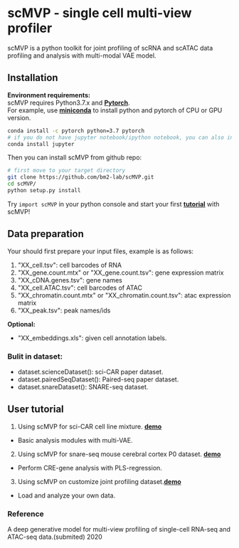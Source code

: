 # scMVP - single cell multi-view profiler

scMVP is a python toolkit for joint profiling of scRNA and scATAC data profiling and analysis
with multi-modal VAE model.

## Installation
**Environment requirements:**<br>
scMVP requires Python3.7.x and [**Pytorch**](http://pytorch.org).<br>
For example, use [**miniconda**](https://conda.io/miniconda.html) to install python and pytorch of CPU or GPU version.
```Bash
conda install -c pytorch python=3.7 pytorch
# if you do not have jupyter notebook/ipython notebook, you can also install by conda
conda install jupyter
```

Then you can install scMVP from github repo:<br>
```Bash
# first move to your target directory
git clone https://github.com/bm2-lab/scMVP.git
cd scMVP/
python setup.py install
```

Try ```import scMVP``` in your python console and start your first [**tutorial**](demos/scMVP_tutorial.ipynb) with scMVP!

## Data preparation
Your should first prepare your input files, example is as follows:

1. "XX_cell.tsv": cell barcodes of RNA <br>
2. "XX_gene.count.mtx" or  "XX_gene.count.tsv": gene expression matrix <br>
3. "XX_cDNA.genes.tsv": gene names <br>
4. "XX_cell.ATAC.tsv": cell barcodes of ATAC <br>
5. "XX_chromatin.count.mtx" or  "XX_chromatin.count.tsv": atac expression matrix  <br>
6. "XX_peak.tsv": peak names/ids <br>

**Optional:**<br>
-  "XX_embeddings.xls": given cell annotation labels. <br>


### Bulit in dataset:
- dataset.scienceDataset(): sci-CAR paper dataset.<br>
- dataset.pairedSeqDataset(): Paired-seq paper dataset.<br>
- dataset.snareDataset(): SNARE-seq dataset.<br>


## User tutorial

1. Using scMVP for sci-CAR cell line mixture. [**demo**](demos/scMVP_tutorial.ipynb)
- Basic analysis modules with multi-VAE.

2. Using scMVP for snare-seq mouse cerebral cortex P0 dataset. [**demo**](demos/scMVP_regress_tutorial.ipynb)
- Perform CRE-gene analysis with PLS-regression.

3. Using scMVP on customize joint profiling dataset.[**demo**](demos/scMVP_dataloader.ipynb)
- Load and analyze your own data.


### Reference
A deep generative model for multi-view profiling of single-cell RNA-seq and ATAC-seq data.(submited) 2020

